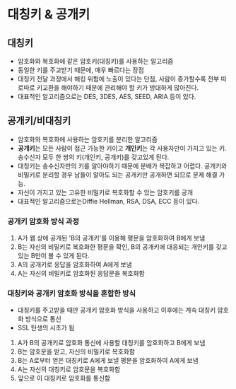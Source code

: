 # 대칭키 & 공개키

## 대칭키

- 암호화와 복호화에 같은 암호키(대칭키)를 사용하는 알고리즘
- 동일한 키를 주고받기 때문에, 매우 빠르다는 장점
- 대칭키 전달 과정에서 해킹 위험에 노출이 있다는 단점, 사람이 증가할수록 전부 따로따로 키교환을 해야하기 때문에 관리해야 할 키가 방대하게 많아진다.
- 대표적인 알고리즘으로는 DES, 3DES, AES, SEED, ARIA 등이 있다.

## ****공개키/비대칭키****

- 암호화와 복호화에 사용하는 암호키를 분리한 알고리즘
- **공개키**는 모든 사람이 접근 가능한 키이고 **개인키**는 각 사용자만이 가지고 있는 키. 송수신자 모두 한 쌍의 키(개인키, 공개키)를 갖고있게 된다.
- 대칭키는 송수신자만의 키를 알아야하기 때문에 분배가 복잡하고 어렵다. 공개키와 비밀키로 분리할 경우 남들이 알아도 되는 공개키만 공개하면 되므로 문제 해결 가능.
- 자신이 가지고 있는 고유한 비밀키로 복호화할 수 있는 암호키를 공개
- 대표적인 알고리즘으로는Diffie Hellman, RSA, DSA, ECC 등이 있다.

### 공개키 암호화 방식 과정

1. A가 웹 상에 공개된 'B의 공개키'를 이용해 평문을 암호화하여 B에게 보냄
2. B는 자신의 비밀키로 복호화한 평문을 확인, B의 공개키에 대응되는 개인키를 갖고 있는 B만이 볼 수 있게 된다.
3. A의 공개키로 응답을 암호화하여 A에게 보냄
4. A는 자신의 비밀키로 암호화된 응답문을 복호화함

### 대칭키와 공개키 암호화 방식을 혼합한 방식

- 대칭키를 주고받을 때만 공개키 암호화 방식을 사용하고 이후에는 계속 대칭키 암호화 방식으로 통신
- SSL 탄생의 시초가 됨
1. A가 B의 공개키로 암호화 통신에 사용할 대칭키를 암호화하고 B에게 보냄
2. B는 암호문을 받고, 자신의 비밀키로 복호화함
3. B는 A로부터 얻은 대칭키로 A에게 보낼 평문을 암호화하여 A에게 보냄
4. A는 자신의 대칭키로 암호문을 복호화함
5. 앞으로 이 대칭키로 암호화를 통신함
